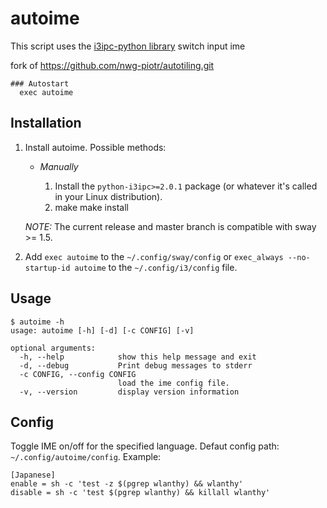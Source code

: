 # autoime
This script uses the [i3ipc-python library](https://github.com/altdesktop/i3ipc-python)
switch input ime

fork of https://github.com/nwg-piotr/autotiling.git

```text
### Autostart
  exec autoime
```

## Installation

1. Install autoime. Possible methods:

   * _Manually_

     1. Install the `python-i3ipc>=2.0.1` package (or whatever it's called in your Linux
        distribution).
     2. make 
        make install

   _NOTE:_ The current release and master branch is compatible with sway >= 1.5. 

2. Add `exec autoime` to the `~/.config/sway/config` or `exec_always --no-startup-id
   autoime` to the `~/.config/i3/config` file.

## Usage

```text
$ autoime -h
usage: autoime [-h] [-d] [-c CONFIG] [-v]

optional arguments:
  -h, --help            show this help message and exit
  -d, --debug           Print debug messages to stderr
  -c CONFIG, --config CONFIG
                        load the ime config file.
  -v, --version         display version information
```

## Config 

Toggle IME on/off for the specified language.
Defaut config path: `~/.config/autoime/config`.
Example:
```text
[Japanese]
enable = sh -c 'test -z $(pgrep wlanthy) && wlanthy'
disable = sh -c 'test $(pgrep wlanthy) && killall wlanthy'
```
